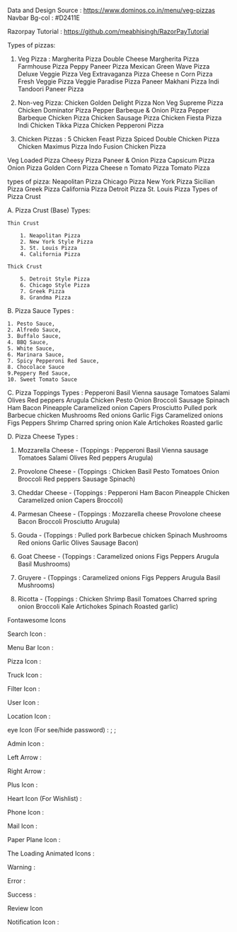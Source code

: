 Data and Design Source : https://www.dominos.co.in/menu/veg-pizzas
Navbar Bg-col : #D2411E

Razorpay Tutorial : https://github.com/meabhisingh/RazorPayTutorial


Types of pizzas:
1. Veg Pizza :
    Margherita Pizza
    Double Cheese Margherita Pizza
    Farmhouse Pizza
    Peppy Paneer Pizza
    Mexican Green Wave Pizza
    Deluxe Veggie Pizza
    Veg Extravaganza Pizza
    Cheese n Corn Pizza
    Fresh Veggie Pizza
    Veggie Paradise Pizza
    Paneer Makhani Pizza
    Indi Tandoori Paneer Pizza 


2. Non-veg Pizza:
    Chicken Golden Delight Pizza
    Non Veg Supreme Pizza
    Chicken Dominator Pizza
    Pepper Barbeque & Onion Pizza
    Pepper Barbeque Chicken Pizza
    Chicken Sausage Pizza
    Chicken Fiesta Pizza
    Indi Chicken Tikka Pizza
    Chicken Pepperoni Pizza


5. Chicken Pizzas :
 5 Chicken Feast Pizza
Spiced Double Chicken Pizza
Chicken Maximus Pizza
Indo Fusion Chicken Pizza

Veg Loaded Pizza
Cheesy Pizza
Paneer & Onion Pizza
Capsicum Pizza
Onion Pizza
Golden Corn Pizza
Cheese n Tomato Pizza
Tomato Pizza

types of pizza:
        Neapolitan Pizza
        Chicago Pizza
        New York Pizza
        Sicilian Pizza
        Greek Pizza
        California Pizza
        Detroit Pizza
        St. Louis Pizza
        Types of Pizza Crust






A. Pizza Crust (Base) Types:

    Thin Crust

        1. Neapolitan Pizza
        2. New York Style Pizza
        3. St. Louis Pizza
        4. California Pizza

    Thick Crust

        5. Detroit Style Pizza
        6. Chicago Style Pizza
        7. Greek Pizza
        8. Grandma Pizza

B. Pizza Sauce Types :
  
    1. Pesto Sauce,
    2. Alfredo Sauce,
    3. Buffalo Sauce,
    4. BBQ Sauce,
    5. White Sauce,
    6. Marinara Sauce,
    7. Spicy Pepperoni Red Sauce,
    8. Chocolace Sauce
    9.Peppery Red Sauce,
    10. Sweet Tomato Sauce

C. Pizza Toppings Types :
  Pepperoni
Basil
Vienna sausage
Tomatoes
Salami
Olives
Red peppers
Arugula
Chicken
Pesto
Onion
Broccoli
Sausage
Spinach
Ham
Bacon
Pineapple
Caramelized onion
Capers
Prosciutto
Pulled pork
Barbecue chicken
Mushrooms
Red onions
Garlic
Figs
Caramelized onions
Figs
Peppers
Shrimp
Charred spring onion
Kale
Artichokes
Roasted garlic



D. Pizza Cheese Types : 

1. Mozzarella Cheese - (Toppings : Pepperoni
Basil
Vienna sausage
Tomatoes
Salami
Olives
Red peppers
Arugula)

2. Provolone Cheese - (Toppings : Chicken
Basil
Pesto
Tomatoes
Onion
Broccoli
Red peppers
Sausage
Spinach)


3. Cheddar Cheese - (Toppings : Pepperoni
Ham
Bacon
Pineapple
Chicken
Caramelized onion
Capers
Broccoli)


4. Parmesan Cheese - (Toppings : Mozzarella cheese
Provolone cheese
Bacon
Broccoli
Prosciutto
Arugula)


5. Gouda - (Toppings : Pulled pork
Barbecue chicken
Spinach
Mushrooms
Red onions
Garlic
Olives
Sausage
Bacon)

6. Goat Cheese - (Toppings : Caramelized onions
Figs
Peppers
Arugula
Basil
Mushrooms)

7. Gruyere - (Toppings : Caramelized onions
Figs
Peppers
Arugula
Basil
Mushrooms)


8. Ricotta - (Toppings : Chicken
Shrimp
Basil
Tomatoes
Charred spring onion
Broccoli
Kale
Artichokes
Spinach
Roasted garlic)



Fontawesome Icons

Search Icon : <i class="fa-solid fa-magnifying-glass"></i>

Menu Bar Icon : <i class="fa-solid fa-bars"></i>

Pizza Icon : <i class="fa-solid fa-pizza-slice"></i>
<i class="fa-regular fa-pizza-slice"></i>

Truck Icon : <i class="fa-solid fa-truck-fast"></i>
<i class="fa-regular fa-truck-fast"></i>

Filter Icon : <i class="fa-solid fa-filter"></i>

User Icon : <i class="fa-solid fa-user"></i>
<i class="fa-regular fa-user"></i>
<i class="fa-solid fa-circle-user"></i>
<i class="fa-regular fa-circle-user"></i>

Location Icon : <i class="fa-solid fa-location-dot"></i>

eye Icon (For see/hide password) : <i class="fa-solid fa-eye"></i> ; <i class="fa-regular fa-eye"></i>
<i class="fa-solid fa-eye-slash"></i> ; <i class="fa-regular fa-eye-slash"></i>

Admin Icon : <i class="fa-solid fa-user-tie"></i>
<i class="fa-regular fa-user-tie"></i>

Left Arrow : <i class="fa-solid fa-arrow-left-long"></i>
<i class="fa-solid fa-arrow-left"></i>

Right Arrow : <i class="fa-solid fa-arrow-right-long"></i>
<i class="fa-solid fa-arrow-right"></i>

Plus Icon : <i class="fa-solid fa-plus"></i>
<i class="fa-solid fa-square-plus"></i>

Heart Icon (For Wishlist) : <i class="fa-solid fa-heart"></i>
<i class="fa-solid fa-heart-circle-plus"></i>
<i class="fa-solid fa-heart-circle-check"></i>

<i class="fa-solid fa-heart-circle-plus fa-beat-fade" style="color: #f03000;"></i>
<i class="fa-solid fa-heart-circle-check" style="color: #f90101;"></i>
<i class="fa-solid fa-heart" style="color: #fe0101;"></i>
<i class="fa-solid fa-heart fa-beat-fade" style="color: #fe0101;"></i>



Phone Icon : <i class="fa-solid fa-phone"></i>

Mail Icon : <i class="fa-solid fa-envelope"></i>
<i class="fa-regular fa-envelope"></i>

Paper Plane Icon : <i class="fa-solid fa-paper-plane"></i>
<i class="fa-regular fa-paper-plane"></i>

The Loading Animated Icons : <i class="fa-solid fa-pizza-slice fa-spin-pulse"></i>
<i class="fa-solid fa-spinner fa-spin-pulse"></i>

<i class="fa-solid fa-paper-plane fa-fade"></i>


<i class="fa-solid fa-phone fa-shake"></i>


<i class="fa-solid fa-truck-fast fa-fade"></i>

<i class="fa-solid fa-envelope fa-fade"></i>

Warning : <i class="fa-solid fa-triangle-exclamation" style="color: #f0d54c;"></i>
<i class="fa-solid fa-triangle-exclamation fa-fade" style="color: #f0d54c;"></i>

Error : <i class="fa-solid fa-circle-exclamation" style="color: #ff004c;"></i>

Success : <i class="fa-solid fa-circle-check" style="color: #09b106;"></i>

Review Icon <i class="fa-regular fa-comment"></i>

Notification Icon : <i class="fa-solid fa-bell fa-shake"></i>
<i class="fa-regular fa-bell"></i>